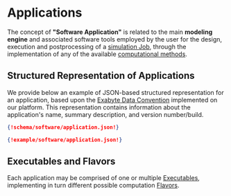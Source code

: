 # Applications

The concept of **"Software Application"** is related to the main **modeling engine** and associated software tools employed by the user for the design, execution and postprocessing of a [simulation Job](../jobs/overview.md), through the implementation of any of the available [computational methods](../methods/overview.md). 

## Structured Representation of Applications

We provide below an example of JSON-based structured representation for an application, based upon the [Exabyte Data Convention](../data-structured/overview.md) implemented on our platform. This representation contains information about the application's name, summary description, and version number/build.

```json tab="Schema" 
{!schema/software/application.json!}
```

```json tab="Example" 
{!example/software/application.json!}
```

## Executables and Flavors

Each application may be comprised of one or multiple [Executables](components/executables.md), implementing in turn different possible computation [Flavors](components/flavors.md).
